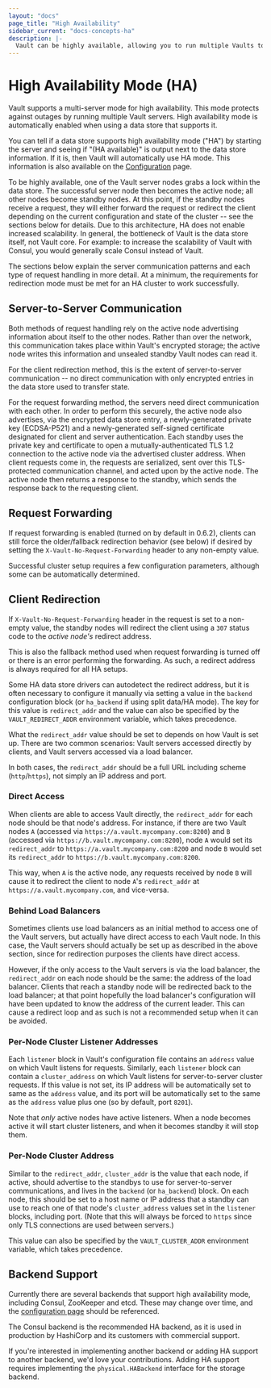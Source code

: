 ```yaml
---
layout: "docs"
page_title: "High Availability"
sidebar_current: "docs-concepts-ha"
description: |-
  Vault can be highly available, allowing you to run multiple Vaults to protect against outages.
---
```


# High Availability Mode (HA)

Vault supports a multi-server mode for high availability. This mode protects
against outages by running multiple Vault servers. High availability mode
is automatically enabled when using a data store that supports it.

You can tell if a data store supports high availability mode ("HA") by starting
the server and seeing if "(HA available)" is output next to the data store
information. If it is, then Vault will automatically use HA mode. This
information is also available on the
[Configuration](https://www.vaultproject.io/docs/config/index.html) page.

To be highly available, one of the Vault server nodes grabs a lock within the
data store. The successful server node then becomes the active node; all other
nodes become standby nodes. At this point, if the standby nodes receive a
request, they will either forward the request or redirect the client depending
on the current configuration and state of the cluster -- see the sections below
for details. Due to this architecture, HA does not enable increased
scalability. In general, the bottleneck of Vault is the data store itself, not
Vault core. For example: to increase the scalability of Vault with Consul, you
would generally scale Consul instead of Vault.

The sections below explain the server communication patterns and each type of
request handling in more detail. At a minimum, the requirements for redirection
mode must be met for an HA cluster to work successfully.

## Server-to-Server Communication

Both methods of request handling rely on the active node advertising
information about itself to the other nodes. Rather than over the network, this
communication takes place within Vault's encrypted storage; the active node
writes this information and unsealed standby Vault nodes can read it.

For the client redirection method, this is the extent of server-to-server
communication -- no direct communication with only encrypted entries in the
data store used to transfer state.

For the request forwarding method, the servers need direct communication with
each other. In order to perform this securely, the active node also advertises,
via the encrypted data store entry, a newly-generated private key (ECDSA-P521)
and a newly-generated self-signed certificate designated for client and server
authentication. Each standby uses the private key and certificate to open a
mutually-authenticated TLS 1.2 connection to the active node via the advertised
cluster address. When client requests come in, the requests are serialized,
sent over this TLS-protected communication channel, and acted upon by the
active node. The active node then returns a response to the standby, which
sends the response back to the requesting client.

## Request Forwarding

If request forwarding is enabled (turned on by default in 0.6.2), clients can
still force the older/fallback redirection behavior (see below) if desired by
setting the `X-Vault-No-Request-Forwarding` header to any non-empty value.

Successful cluster setup requires a few configuration parameters, although some
can be automatically determined.

## Client Redirection

If `X-Vault-No-Request-Forwarding` header in the request is set to a non-empty
value, the standby nodes will redirect the client using a `307` status code to
the *active node's* redirect address.

This is also the fallback method used when request forwarding is turned off or
there is an error performing the forwarding. As such, a redirect address is
always required for all HA setups.

Some HA data store drivers can autodetect the redirect address, but it is often
necessary to configure it manually via setting a value in the `backend`
configuration block (or `ha_backend` if using split data/HA mode). The key for
this value is `redirect_addr` and the value can also be specified by the
`VAULT_REDIRECT_ADDR` environment variable, which takes precedence.

What the `redirect_addr` value should be set to depends on how Vault is set up.
There are two common scenarios: Vault servers accessed directly by clients, and
Vault servers accessed via a load balancer.

In both cases, the `redirect_addr` should be a full URL including scheme
(`http`/`https`), not simply an IP address and port.

### Direct Access

When clients are able to access Vault directly, the `redirect_addr` for each
node should be that node's address. For instance, if there are two Vault nodes
`A` (accessed via `https://a.vault.mycompany.com:8200`) and `B` (accessed via
`https://b.vault.mycompany.com:8200`), node `A` would set its `redirect_addr`
to `https://a.vault.mycompany.com:8200` and node `B` would set its
`redirect_addr` to `https://b.vault.mycompany.com:8200`.

This way, when `A` is the active node, any requests received by node `B` will
cause it to redirect the client to node `A`'s `redirect_addr` at
`https://a.vault.mycompany.com`, and vice-versa.

### Behind Load Balancers

Sometimes clients use load balancers as an initial method to access one of the
Vault servers, but actually have direct access to each Vault node. In this
case, the Vault servers should actually be set up as described in the above
section, since for redirection purposes the clients have direct access.

However, if the only access to the Vault servers is via the load balancer, the
`redirect_addr` on each node should be the same: the address of the load
balancer. Clients that reach a standby node will be redirected back to the load
balancer; at that point hopefully the load balancer's configuration will have
been updated to know the address of the current leader. This can cause a
redirect loop and as such is not a recommended setup when it can be avoided.

### Per-Node Cluster Listener Addresses

Each `listener` block in Vault's configuration file contains an `address` value
on which Vault listens for requests. Similarly, each `listener` block can
contain a `cluster_address` on which Vault listens for server-to-server cluster
requests. If this value is not set, its IP address will be automatically set to
same as the `address` value, and its port will be automatically set to the same
as the `address` value plus one (so by default, port `8201`).

Note that *only* active nodes have active listeners. When a node becomes active
it will start cluster listeners, and when it becomes standby it will stop them.

### Per-Node Cluster Address

Similar to the `redirect_addr`, `cluster_addr` is the value that each node, if
active, should advertise to the standbys to use for server-to-server
communications, and lives in the `backend` (or `ha_backend`) block. On each
node, this should be set to a host name or IP address that a standby can use to
reach one of that node's `cluster_address` values set in the `listener` blocks,
including port. (Note that this will always be forced to `https` since only TLS
connections are used between servers.)

This value can also be specified by the `VAULT_CLUSTER_ADDR` environment
variable, which takes precedence.

## Backend Support

Currently there are several backends that support high availability mode,
including Consul, ZooKeeper and etcd. These may change over time, and the
[configuration page](/docs/config/index.html) should be referenced.

The Consul backend is the recommended HA backend, as it is used in production
by HashiCorp and its customers with commercial support.

If you're interested in implementing another backend or adding HA support to
another backend, we'd love your contributions. Adding HA support requires
implementing the `physical.HABackend` interface for the storage backend.
